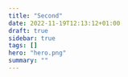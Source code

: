 ```yaml
---
title: "Second"
date: 2022-11-19T12:13:12+01:00
draft: true
sidebar: true
tags: []
hero: "hero.png"
summary: ""
---
```


